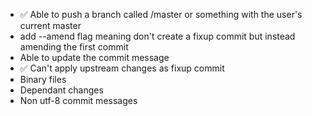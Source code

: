 
* ✅ Able to push a branch called <username>/master or something with the user's current master
* add --amend flag meaning don't create a fixup commit but instead amending the first commit
* Able to update the commit message
* ✅ Can't apply upstream changes as fixup commit
* Binary files
* Dependant changes
* Non utf-8 commit messages
